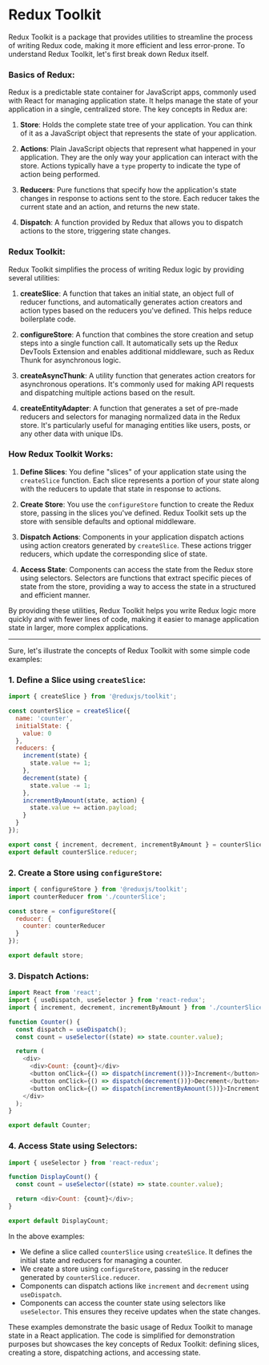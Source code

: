 # Redux Toolkit

Redux Toolkit is a package that provides utilities to streamline the process of writing Redux code, making it more efficient and less error-prone. To understand Redux Toolkit, let's first break down Redux itself.

### Basics of Redux:

Redux is a predictable state container for JavaScript apps, commonly used with React for managing application state. It helps manage the state of your application in a single, centralized store. The key concepts in Redux are:

1. **Store**: Holds the complete state tree of your application. You can think of it as a JavaScript object that represents the state of your application.

2. **Actions**: Plain JavaScript objects that represent what happened in your application. They are the only way your application can interact with the store. Actions typically have a `type` property to indicate the type of action being performed.

3. **Reducers**: Pure functions that specify how the application's state changes in response to actions sent to the store. Each reducer takes the current state and an action, and returns the new state.

4. **Dispatch**: A function provided by Redux that allows you to dispatch actions to the store, triggering state changes.

### Redux Toolkit:

Redux Toolkit simplifies the process of writing Redux logic by providing several utilities:

1. **createSlice**: A function that takes an initial state, an object full of reducer functions, and automatically generates action creators and action types based on the reducers you've defined. This helps reduce boilerplate code.

2. **configureStore**: A function that combines the store creation and setup steps into a single function call. It automatically sets up the Redux DevTools Extension and enables additional middleware, such as Redux Thunk for asynchronous logic.

3. **createAsyncThunk**: A utility function that generates action creators for asynchronous operations. It's commonly used for making API requests and dispatching multiple actions based on the result.

4. **createEntityAdapter**: A function that generates a set of pre-made reducers and selectors for managing normalized data in the Redux store. It's particularly useful for managing entities like users, posts, or any other data with unique IDs.

### How Redux Toolkit Works:

1. **Define Slices**: You define "slices" of your application state using the `createSlice` function. Each slice represents a portion of your state along with the reducers to update that state in response to actions.

2. **Create Store**: You use the `configureStore` function to create the Redux store, passing in the slices you've defined. Redux Toolkit sets up the store with sensible defaults and optional middleware.

3. **Dispatch Actions**: Components in your application dispatch actions using action creators generated by `createSlice`. These actions trigger reducers, which update the corresponding slice of state.

4. **Access State**: Components can access the state from the Redux store using selectors. Selectors are functions that extract specific pieces of state from the store, providing a way to access the state in a structured and efficient manner.

By providing these utilities, Redux Toolkit helps you write Redux logic more quickly and with fewer lines of code, making it easier to manage application state in larger, more complex applications.


---


Sure, let's illustrate the concepts of Redux Toolkit with some simple code examples:

### 1. Define a Slice using `createSlice`:

```javascript
import { createSlice } from '@reduxjs/toolkit';

const counterSlice = createSlice({
  name: 'counter',
  initialState: {
    value: 0
  },
  reducers: {
    increment(state) {
      state.value += 1;
    },
    decrement(state) {
      state.value -= 1;
    },
    incrementByAmount(state, action) {
      state.value += action.payload;
    }
  }
});

export const { increment, decrement, incrementByAmount } = counterSlice.actions;
export default counterSlice.reducer;
```

### 2. Create a Store using `configureStore`:

```javascript
import { configureStore } from '@reduxjs/toolkit';
import counterReducer from './counterSlice';

const store = configureStore({
  reducer: {
    counter: counterReducer
  }
});

export default store;
```

### 3. Dispatch Actions:

```javascript
import React from 'react';
import { useDispatch, useSelector } from 'react-redux';
import { increment, decrement, incrementByAmount } from './counterSlice';

function Counter() {
  const dispatch = useDispatch();
  const count = useSelector((state) => state.counter.value);

  return (
    <div>
      <div>Count: {count}</div>
      <button onClick={() => dispatch(increment())}>Increment</button>
      <button onClick={() => dispatch(decrement())}>Decrement</button>
      <button onClick={() => dispatch(incrementByAmount(5))}>Increment by 5</button>
    </div>
  );
}

export default Counter;
```

### 4. Access State using Selectors:

```javascript
import { useSelector } from 'react-redux';

function DisplayCount() {
  const count = useSelector((state) => state.counter.value);

  return <div>Count: {count}</div>;
}

export default DisplayCount;
```

In the above examples:

- We define a slice called `counterSlice` using `createSlice`. It defines the initial state and reducers for managing a counter.
- We create a store using `configureStore`, passing in the reducer generated by `counterSlice.reducer`.
- Components can dispatch actions like `increment` and `decrement` using `useDispatch`.
- Components can access the counter state using selectors like `useSelector`. This ensures they receive updates when the state changes.

These examples demonstrate the basic usage of Redux Toolkit to manage state in a React application. The code is simplified for demonstration purposes but showcases the key concepts of Redux Toolkit: defining slices, creating a store, dispatching actions, and accessing state.
